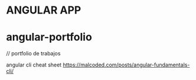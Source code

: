 # ANGULAR APP

# angular-portfolio
// portfolio de trabajos

angular cli cheat sheet
https://malcoded.com/posts/angular-fundamentals-cli/
